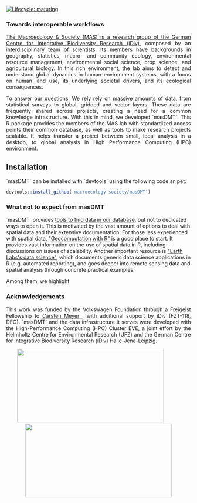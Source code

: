 <!-- badges: start -->
[![Lifecycle: maturing](https://img.shields.io/badge/lifecycle-maturing-blue.svg)](https://www.tidyverse.org/lifecycle/#maturing)
<!-- badges: end -->

### Towards interoperable workflows
<p align="justify">
<a href="https://www.idiv.de/en/groups-and-people/core-groups/macroecosocial.html">The Macroecology & Society (MAS) is a research group of the German Centre for Integrative Biodiversity Research (iDiv)</a>, composed by an interdisciplinary team of scientists. Its members have backgrounds in geography, statistics, macro- and community ecology, environmental resource management, environmental social science, crop science, and agricultural biology. In this rich environment, the lab aims to detect and understand global dynamics in human-environment systems, with a focus on human land use, its underlying societal drivers, and its ecological consequences. 
</p>
<p align="justify">
To answer our questions, We rely rely on massive amounts of data, from statistical surveys to global, gridded and vector layers. These data are frequently shared across projects, creating a need for a common knowledge infrastructure. With this in mind, we developed `masDMT`. This R package provides the members of the MAS lab with standardized access points their common database, as well as tools to make research projects scalable. It helps transfer a project between small, local analysis in a desktop, to global analysis in High Performance Computing (HPC) environment.
</p>

## Installation
<p align="justify">
`masDMT` can be installed with `devtools` using the following code snipet:
</p>

```r
devtools::install_github('macroecology-society/masDMT')
```

### What not to expect from masDMT
<p aligh='justify'>
`masDMT` provides <a href="">tools to find data in our database</a>, but not to dedicated ways to open it. This is motivated by the vast amount of options to deal with spatial data and their extensive documentation. For those less experienced with spatial data, <a href="https://geocompr.robinlovelace.net/">"Geocomputation with R"</a> is a good place to start. It provides vast information on the use of spatial data in R, including discussions on issues of scalability. Another important resource is <a href="https://www.earthdatascience.org/">"Earth Labs's data science"</a>, which documents generic data science applications in R (e.g. automated reporting), and goes deeper into remote sensing data and spatial analysis through concrete practical examples.
</p>
<p aligh='justify'>
Among them, we highlight 
</p>

### Acknowledgements
<p align="justify">
This work was funded by the Volkswagen Foundation through a Freigeist Fellowship to <a href="https://orcid.org/0000-0003-3927-5856">Carsten Meyer <i class="fab fa-orcid"></i></a>, with additional support by iDiv (FZT-118, DFG). `masDMT` and the data infrastructure it serves were developed with the High-Performance Computing (HPC) Cluster EVE, a joint effort by the Helmholtz Centre for Environmental Research (UFZ) and the German Centre for Integrative Biodiversity Research (iDiv) Halle-Jena-Leipzig.
</p>

<p align="center">
<a href="https://www.idiv.de/en/groups-and-people/core-groups/macroecosocial.html"><img src="https://www.idiv.de/fileadmin/templates/images/socialimage.png" width="400" height="200"/></a>&nbsp;&nbsp;&nbsp;&nbsp;&nbsp;&nbsp;&nbsp;&nbsp;&nbsp;&nbsp;&nbsp;<a href="https://www.volkswagenstiftung.de/en/funding/our-funding-portfolio-at-a-glance/freigeist-fellowships"><img src="https://www.volkswagenstiftung.de/sites/default/files/images/2018Freigeist_Logo_web_blau.jpg" width="400" height="200"/></a>
</p>

